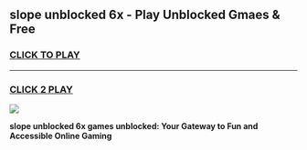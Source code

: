 
## slope unblocked 6x - Play Unblocked Gmaes & Free
<h3>
<a href="https://news.freeplayer.one?title=slope_unblocked_6x&ref=16F">CLICK TO PLAY</a></h3>
<hr>

<h3>
<a href="https://news.freeplayer.one?title=slope_unblocked_6x&ref=16F">CLICK 2 PLAY</a>
  
</h3>

<a href="https://news.freeplayer.one?title=slope_unblocked_6x&ref=16F/"><img src="https://clearcache.store/games.png"></a>


**slope unblocked 6x games unblocked: Your Gateway to Fun and Accessible Online Gaming**
